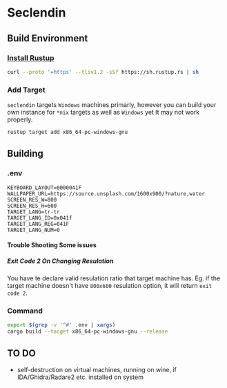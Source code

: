 # Seclendin

## Build Environment

### [Install Rustup](https://rustup.rs/)

```bash
curl --proto '=https' --tlsv1.2 -sSf https://sh.rustup.rs | sh
```

### Add Target

`seclendin` targets `Windows` machines primarly, however you can build your own instance for `*nix` targets as well as `Windows` yet It may not work properly.

```bash
rustup target add x86_64-pc-windows-gnu
```

## Building

### .env

```env
KEYBOARD_LAYOUT=0000041F
WALLPAPER_URL=https://source.unsplash.com/1600x900/?nature,water
SCREEN_RES_W=800
SCREEN_RES_H=600
TARGET_LANG=tr-tr
TARGET_LANG_ID=0x041f
TARGET_LANG_REG=041F
TARGET_LANG_NUM=0
```

#### Trouble Shooting Some issues

##### Exit Code 2 On Changing Resulation

You have te declare valid resulation ratio that target machine has. Eg. if the target machine doesn't have `800x600` resulation option, it will return `exit code 2`.

### Command

```bash
export $(grep -v '^#' .env | xargs)
cargo build --target x86_64-pc-windows-gnu --release
```

## TO DO

- self-destruction on virtual machines, running on wine, if IDA/Ghidra/Radare2 etc. installed on system
